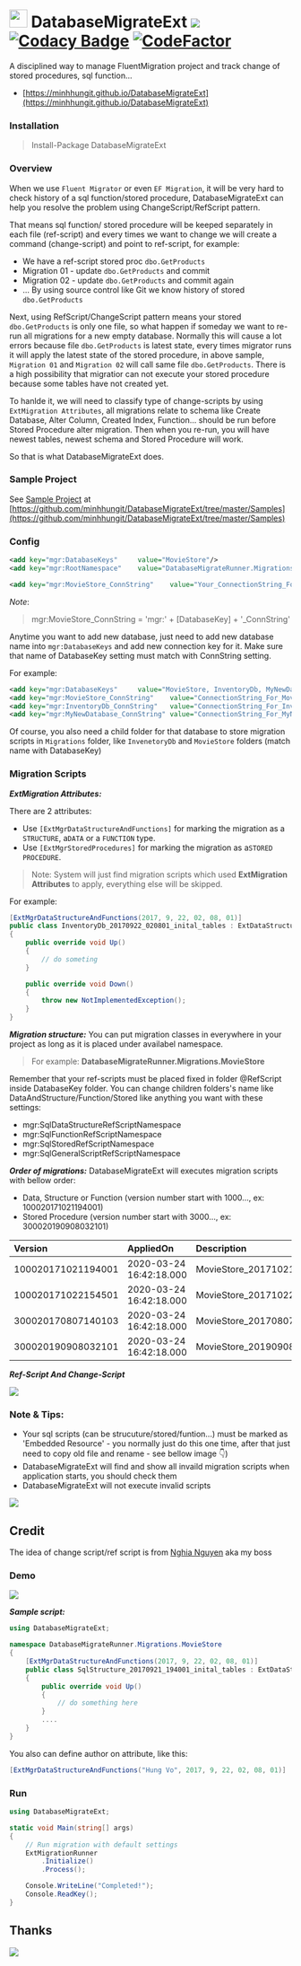 # <img rel="https://raw.githubusercontent.com/minhhungit/DatabaseMigrateExt/master/develop/Icon/logo.png" src="https://raw.githubusercontent.com/minhhungit/DatabaseMigrateExt/develop/wiki/Icon/logo.png" width="32" /> DatabaseMigrateExt <a href="https://www.nuget.org/packages/DatabaseMigrateExt/"><img src="https://img.shields.io/nuget/v/DatabaseMigrateExt.svg?style=flat" /></a> [![Codacy Badge](https://api.codacy.com/project/badge/Grade/d1b3c86714594b6894bb9382c3f85f33)](https://www.codacy.com/app/it.minhhung/DatabaseMigrateExt?utm_source=github.com&amp;utm_medium=referral&amp;utm_content=minhhungit/DatabaseMigrateExt&amp;utm_campaign=Badge_Grade) [![CodeFactor](https://www.codefactor.io/repository/github/minhhungit/databasemigrateext/badge)](https://www.codefactor.io/repository/github/minhhungit/databasemigrateext)

A disciplined way to manage FluentMigration project and track change of stored procedures, sql function...

- [https://minhhungit.github.io/DatabaseMigrateExt](https://minhhungit.github.io/DatabaseMigrateExt)

### Installation
>Install-Package DatabaseMigrateExt

### Overview
When we use `Fluent Migrator` or even `EF Migration`, it will be very hard to check history of a sql function/stored procedure, 
DatabaseMigrateExt can help you resolve the problem using ChangeScript/RefScript pattern. 

That means sql function/ stored procedure will be keeped separately in each file (ref-script) 
and every times we want to change we will create a command (change-script) and point to ref-script, for example:
- We have a ref-script stored proc `dbo.GetProducts`
- Migration 01 - update `dbo.GetProducts` and commit
- Migration 02 - update `dbo.GetProducts` and commit again
- ...
By using source control like Git we know history of stored `dbo.GetProducts`

Next, using RefScript/ChangeScript pattern means your stored `dbo.GetProducts` is only one file, so what happen if someday we want to re-run all migrations for a new empty database. 
Normally this will cause a lot errors because file `dbo.GetProducts` is latest state, every times migrator runs it will apply the latest state of the stored procedure, 
in above sample, `Migration 01` and `Migration 02` will call same file `dbo.GetProducts`.
There is a high possibility that migratior can not execute your stored procedure because some tables have not created yet.

To hanlde it, we will need to classify type of change-scripts by using `ExtMigration Attributes`, all migrations relate to schema like Create Database, Alter Column, Created Index, Function... should be run 
before Stored Procedure alter migration. Then when you re-run, you will have newest tables, newest schema and Stored Procedure will work.

So that is what DatabaseMigrateExt does.

### Sample Project

See [Sample Project](https://github.com/minhhungit/DatabaseMigrateExt/tree/master/Samples) at [https://github.com/minhhungit/DatabaseMigrateExt/tree/master/Samples](https://github.com/minhhungit/DatabaseMigrateExt/tree/master/Samples)


### Config

```xml
<add key="mgr:DatabaseKeys"     value="MovieStore"/>
<add key="mgr:RootNamespace"    value="DatabaseMigrateRunner.Migrations"/>

<add key="mgr:MovieStore_ConnString"    value="Your_ConnectionString_For_MovieStore_At_Here"/>
```

*Note*: 
> mgr:MovieStore_ConnString = 'mgr:' + [DatabaseKey] + '_ConnString'

Anytime you want to add new database, just need to add new database name into `mgr:DatabaseKeys` and add new connection key for it.
Make sure that name of DatabaseKey setting must match with ConnString setting.

For example:
```xml
<add key="mgr:DatabaseKeys"		value="MovieStore, InventoryDb, MyNewDatabase"/>
<add key="mgr:MovieStore_ConnString"	value="ConnectionString_For_MovieStore"/>
<add key="mgr:InventoryDb_ConnString"   value="ConnectionString_For_InventoryDb"/>
<add key="mgr:MyNewDatabase_ConnString"	value="ConnectionString_For_MyNewDatabase"/>
```
Of course, you also need a child folder for that database to store migration scripts in `Migrations` folder, like `InvenetoryDb` and `MovieStore` folders (match name with DatabaseKey)


### Migration Scripts
***ExtMigration Attributes:***

There are 2 attributes:
- Use `[ExtMgrDataStructureAndFunctions]` for marking the migration as a `STRUCTURE`, a`DATA` or a `FUNCTION` type.
- Use `[ExtMgrStoredProcedures]` for marking the migration as a`STORED PROCEDURE`.

> Note: System will just find migration scripts which used **ExtMigration Attributes** to apply, everything else will be skipped.

For example:

```csharp
[ExtMgrDataStructureAndFunctions(2017, 9, 22, 02, 08, 01)]
public class InventoryDb_20170922_020801_inital_tables : ExtDataStructureFunctionMigration
{
    public override void Up()
    {
        // do someting
    }

    public override void Down()
    {
        throw new NotImplementedException();
    }        
}
```

***Migration structure:***
You can put migration classes in everywhere in your project as long as it is placed under availabel namespace.
> For example: **DatabaseMigrateRunner.Migrations.MovieStore**

Remember that your ref-scripts must be placed fixed in folder @RefScript inside DatabaseKey folder.
You can change children folders's name like DataAndStructure/Function/Stored like anything you want with these settings:
- mgr:SqlDataStructureRefScriptNamespace
- mgr:SqlFunctionRefScriptNamespace
- mgr:SqlStoredRefScriptNamespace
- mgr:SqlGeneralScriptRefScriptNamespace

***Order of migrations:***
DatabaseMigrateExt will executes migration scripts with bellow order:

- Data, Structure or Function (version number start with 1000..., ex: 100020171021194001)
- Stored Procedure (version number start with 3000..., ex: 300020190908032101)

| Version            | AppliedOn                | Description                                   |
|:------------------ |:-------------------------|:----------------------------------------------|
| 100020171021194001 | 2020-03-24 16:42:18.000	| MovieStore_20171021_194001_inital_tables      |
| 100020171022154501 | 2020-03-24 16:42:18.000	| MovieStore_20171022_154501_inital_function    |
| 300020170807140103 | 2020-03-24 16:42:18.000	| MovieStore_20170807_140103_create_stored      |
| 300020190908032101 | 2020-03-24 16:42:18.000	| MovieStore_20190908_032101_exec_script        |

***Ref-Script And Change-Script***

<img src="https://raw.githubusercontent.com/minhhungit/DatabaseMigrateExt/master/wiki/Images/ref-and-change-script.png" />

### Note & Tips:
- Your sql scripts (can be strucuture/stored/funtion...) must be marked as 'Embedded Resource' - you normally just do this one time, after that just need to copy old file and rename - see bellow image :point_down:)
- DatabaseMigrateExt will find and show all invaild migration scripts when application starts, you should check them
- DatabaseMigrateExt will not execute invalid scripts

<img src="https://raw.githubusercontent.com/minhhungit/DatabaseMigrateExt/master/wiki/Images/embedded_resource.png" />

## Credit
The idea of change script/ref script is from [Nghia Nguyen](https://github.com/nghianghesi) aka my boss 

### Demo
<img src="https://raw.githubusercontent.com/minhhungit/DatabaseMigrateExt/master/wiki/Images/demo-result.png" />


***Sample script:*** 

```csharp
using DatabaseMigrateExt;

namespace DatabaseMigrateRunner.Migrations.MovieStore
{
    [ExtMgrDataStructureAndFunctions(2017, 9, 22, 02, 08, 01)]
    public class SqlStructure_20170921_194001_inital_tables : ExtDataStructureFunctionMigration
    {
        public override void Up()
        {
            // do something here
        }
        ....
    }
}
```
You also can define author on attribute, like this:
```csharp
[ExtMgrDataStructureAndFunctions("Hung Vo", 2017, 9, 22, 02, 08, 01)]
```

### Run
```csharp
using DatabaseMigrateExt;

static void Main(string[] args)
{
    // Run migration with default settings
    ExtMigrationRunner
        .Initialize()
        .Process();

    Console.WriteLine("Completed!");
    Console.ReadKey();
}
```

## Thanks
<a href="https://www.jetbrains.com/"><img src="https://raw.githubusercontent.com/minhhungit/DatabaseMigrateExt/master/wiki/Images/jetbrains-128x128.png" /></a>
